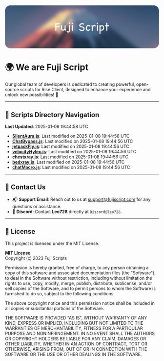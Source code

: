 ![Banner](.github/b.webp)

# 🌍 **We are Fuji Script**

Our global team of developers is dedicated to creating powerful, open-source scripts for Rise Client, designed to enhance your experience and unlock new possibilities! 🌟

---
<!-- SCRIPTS_NAVIGATION_START -->
## 📂 **Scripts Directory Navigation**

**Last Updated**: 2025-01-08 19:44:58 UTC

- **[SilentAura.js](scripts/SilentAura.js)**: Last modified on 2025-01-08 19:44:56 UTC
- **[ChatBypass.js](scripts/ChatBypass.js)**: Last modified on 2025-01-08 19:44:56 UTC
- **[jetpackFly.js](scripts/jetpackFly.js)**: Last modified on 2025-01-08 19:44:56 UTC
- **[velocityHylex.js](scripts/velocityHylex.js)**: Last modified on 2025-01-08 19:44:56 UTC
- **[chestxray.js](scripts/chestxray.js)**: Last modified on 2025-01-08 19:44:56 UTC
- **[bedxray.js](scripts/bedxray.js)**: Last modified on 2025-01-08 19:44:56 UTC
- **[chatMacro.js](scripts/chatMacro.js)**: Last modified on 2025-01-08 19:44:56 UTC

<!-- SCRIPTS_NAVIGATION_END -->

---

## 💬 **Contact Us**  
- 📬 **Support Email**: Reach out to us at [support@fujiscript.com](mailto:support@fujiscript.com) for any questions or assistance.  
- 💬 **Discord**: Contact **Leo728** directly at `Discord@leo728`.

---

## 📜 **License**

This project is licensed under the MIT License.  

**MIT License**  
Copyright (c) 2023 Fuji Scripts  

Permission is hereby granted, free of charge, to any person obtaining a copy of this software and associated documentation files (the "Software"), to deal in the Software without restriction, including without limitation the rights to use, copy, modify, merge, publish, distribute, sublicense, and/or sell copies of the Software, and to permit persons to whom the Software is furnished to do so, subject to the following conditions:  

The above copyright notice and this permission notice shall be included in all copies or substantial portions of the Software.  

THE SOFTWARE IS PROVIDED "AS IS", WITHOUT WARRANTY OF ANY KIND, EXPRESS OR IMPLIED, INCLUDING BUT NOT LIMITED TO THE WARRANTIES OF MERCHANTABILITY, FITNESS FOR A PARTICULAR PURPOSE AND NONINFRINGEMENT. IN NO EVENT SHALL THE AUTHORS OR COPYRIGHT HOLDERS BE LIABLE FOR ANY CLAIM, DAMAGES OR OTHER LIABILITY, WHETHER IN AN ACTION OF CONTRACT, TORT OR OTHERWISE, ARISING FROM, OUT OF OR IN CONNECTION WITH THE SOFTWARE OR THE USE OR OTHER DEALINGS IN THE SOFTWARE.  
